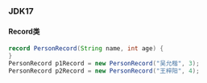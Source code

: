 ### JDK17



#### Record类

```java
record PersonRecord(String name, int age) {
}
PersonRecord p1Record = new PersonRecord("吴允楷", 3);
PersonRecord p2Record = new PersonRecord("王梓阳", 4);
```

